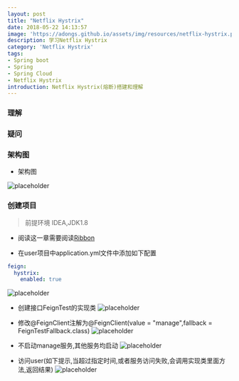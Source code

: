 ```yaml
---
layout: post
title: "Netflix Hystrix"
date: 2018-05-22 14:13:57
image: 'https://adongs.github.io/assets/img/resources/netflix-hystrix.png'
description: 学习Netflix Hystrix
category: 'Netflix Hystrix'
tags:
- Spring boot
- Spring
- Spring Cloud
- Netflix Hystrix
introduction: Netflix Hystrix(熔断)搭建和理解
---
```


### 理解


### 疑问


### 架构图

- 架构图

![placeholder](https://adongs.github.io/assets/img/blog/springcloud/config/14.jpg "idea创建项目")

### 创建项目


>前提环境 IDEA,JDK1.8

- 阅读这一章需要阅读<a href="https://adongs.github.io/NetflixRibbon/">Ribbon</a>

- 在user项目中application.yml文件中添加如下配置

```yml
feign:
  hystrix:
    enabled: true
```

![placeholder](https://adongs.github.io/assets/img/blog/springcloud/hystrix/1.png "idea创建项目")

- 创建接口FeignTest的实现类
![placeholder](https://adongs.github.io/assets/img/blog/springcloud/hystrix/2.png "idea创建项目")

- 修改@FeignClient注解为@FeignClient(value = "manage",fallback = FeignTestFallback.class)
![placeholder](https://adongs.github.io/assets/img/blog/springcloud/hystrix/3.png "idea创建项目")

- 不启动manage服务,其他服务均启动
![placeholder](https://adongs.github.io/assets/img/blog/springcloud/hystrix/4.png "idea创建项目")

- 访问user(如下提示,当超过指定时间,或者服务访问失败,会调用实现类里面方法,返回结果)
![placeholder](https://adongs.github.io/assets/img/blog/springcloud/hystrix/5.png "idea创建项目")


